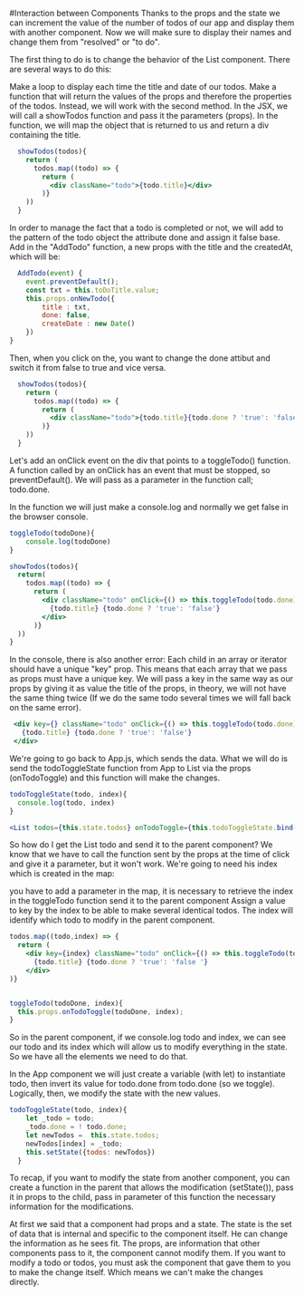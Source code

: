 #Interaction between Components
Thanks to the props and the state we can increment the value of the number of todos of our app and display them with another component. Now we will make sure to display their names and change them from "resolved" or "to do".

The first thing to do is to change the behavior of the List component. There are several ways to do this:

Make a loop to display each time the title and date of our todos.
Make a function that will return the values of the props and therefore the properties of the todos.
Instead, we will work with the second method. In the JSX, we will call a showTodos function and pass it the parameters (props). In the function, we will map the object that is returned to us and return a div containing the title.

````jsx harmony
  showTodos(todos){
    return (
      todos.map((todo) => {
        return (
          <div className="todo">{todo.title}</div>
        )}
    ))
  }
````

In order to manage the fact that a todo is completed or not, we will add to the pattern of the todo object the attribute done and assign it false base. Add in the "AddTodo" function, a new props with the title and the createdAt, which will be:

````jsx harmony
  AddTodo(event) {
    event.preventDefault();
    const txt = this.toDoTitle.value;
    this.props.onNewTodo({
        title : txt,
        done: false,
        createDate : new Date()
    })
}
````

Then, when you click on the, you want to change the done attibut and switch it from false to true and vice versa.

````jsx harmony
  showTodos(todos){
    return (
      todos.map((todo) => {
        return (
          <div className="todo">{todo.title}{todo.done ? 'true': 'false '}</div>
        )}
    ))
  }
````

Let's add an onClick event on the div that points to a toggleTodo() function. A function called by an onClick has an event that must be stopped, so preventDefault(). We will pass as a parameter in the function call; todo.done.

In the function we will just make a console.log and normally we get false in the browser console.
````jsx harmony
toggleTodo(todoDone){
    console.log(todoDone)
}  

showTodos(todos){
  return(
    todos.map((todo) => {
      return (
        <div className="todo" onClick={() => this.toggleTodo(todo.done)}>
          {todo.title} {todo.done ? 'true': 'false'}
        </div>
      )}
  ))
}
````

In the console, there is also another error: Each child in an array or iterator should have a unique "key" prop. This means that each array that we pass as props must have a unique key. We will pass a key in the same way as our props by giving it as value the title of the props, in theory, we will not have the same thing twice (If we do the same todo several times we will fall back on the same error).

````jsx harmony
 <div key={} className="todo" onClick={() => this.toggleTodo(todo.done)}>
   {todo.title} {todo.done ? 'true': 'false'}
 </div>
````

We're going to go back to App.js, which sends the data. What we will do is send the todoToggleState function from App to List via the props (onTodoToggle) and this function will make the changes.

````jsx harmony
todoToggleState(todo, index){
  console.log(todo, index)
}

<List todos={this.state.todos} onTodoToggle={this.todoToggleState.bind(this)}/>
````

So how do I get the List todo and send it to the parent component? We know that we have to call the function sent by the props at the time of click and give it a parameter, but it won't work. We're going to need his index which is created in the map:

you have to add a parameter in the map,
it is necessary to retrieve the index in the toggleTodo function
send it to the parent component
Assign a value to key by the index to be able to make several identical todos. The index will identify which todo to modify in the parent component.
````jsx harmony
todos.map((todo,index) => {
  return (
    <div key={index} className="todo" onClick={() => this.toggleTodo(todo,index)}>
      {todo.title} {todo.done ? 'true': 'false '}
    </div>
)}


toggleTodo(todoDone, index){
  this.props.onTodoToggle(todoDone, index);
}  
````

So in the parent component, if we console.log todo and index, we can see our todo and its index which will allow us to modify everything in the state. So we have all the elements we need to do that.

In the App component we will just create a variable (with let) to instantiate todo, then invert its value for todo.done from todo.done (so we toggle). Logically, then, we modify the state with the new values.

````jsx harmony
todoToggleState(todo, index){
    let _todo = todo;
    _todo.done = ! todo.done;
    let newTodos =  this.state.todos; 
    newTodos[index] = _todo;
    this.setState({todos: newTodos})
  }
````

To recap, if you want to modify the state from another component, you can create a function in the parent that allows the modification (setState()), pass it in props to the child, pass in parameter of this function the necessary information for the modifications.

At first we said that a component had props and a state. The state is the set of data that is internal and specific to the component itself. He can change the information as he sees fit. The props, are information that other components pass to it, the component cannot modify them. If you want to modify a todo or todos, you must ask the component that gave them to you to make the change itself. Which means we can't make the changes directly.
